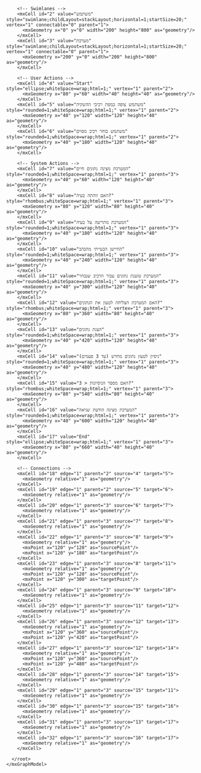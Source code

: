 <?xml version="1.0" encoding="UTF-8"?>
<mxfile host="app.diagrams.net">
  <diagram name="Activity Diagram">
    <mxGraphModel dx="738" dy="485" grid="1" gridSize="10" guides="1" tooltips="1" connect="1" arrows="1" fold="1" page="1" pageScale="1" pageWidth="827" pageHeight="1169" math="0" shadow="0">
      <root>
        <mxCell id="0"/>
        <mxCell id="1" parent="0"/>

        <!-- Swimlanes -->
        <mxCell id="2" value="משתמש" style="swimlane;childLayout=stackLayout;horizontal=1;startSize=20;" vertex="1" connectable="0" parent="1">
          <mxGeometry x="0" y="0" width="200" height="800" as="geometry"/>
        </mxCell>
        <mxCell id="3" value="מערכת" style="swimlane;childLayout=stackLayout;horizontal=1;startSize=20;" vertex="1" connectable="0" parent="1">
          <mxGeometry x="200" y="0" width="200" height="800" as="geometry"/>
        </mxCell>

        <!-- User Actions -->
        <mxCell id="4" value="Start" style="ellipse;whiteSpace=wrap;html=1;" vertex="1" parent="2">
          <mxGeometry x="80" y="60" width="40" height="40" as="geometry"/>
        </mxCell>
        <mxCell id="5" value="משתמש צופה במפת רכיבי ההשקיה" style="rounded=1;whiteSpace=wrap;html=1;" vertex="1" parent="2">
          <mxGeometry x="40" y="120" width="120" height="40" as="geometry"/>
        </mxCell>
        <mxCell id="6" value="משתמש בוחר רכיב מסוים" style="rounded=1;whiteSpace=wrap;html=1;" vertex="1" parent="2">
          <mxGeometry x="40" y="180" width="120" height="40" as="geometry"/>
        </mxCell>

        <!-- System Actions -->
        <mxCell id="7" value="המערכת מציגה נתונים חיים" style="rounded=1;whiteSpace=wrap;html=1;" vertex="1" parent="3">
          <mxGeometry x="40" y="60" width="120" height="40" as="geometry"/>
        </mxCell>
        <mxCell id="8" value="האם זוהתה בעיה?" style="rhombus;whiteSpace=wrap;html=1;" vertex="1" parent="3">
          <mxGeometry x="80" y="120" width="80" height="40" as="geometry"/>
        </mxCell>
        <mxCell id="9" value="המערכת מתריעה על בעיה" style="rounded=1;whiteSpace=wrap;html=1;" vertex="1" parent="3">
          <mxGeometry x="40" y="180" width="120" height="40" as="geometry"/>
        </mxCell>
        <mxCell id="10" value="החיישן הבעייתי מהבהב" style="rounded=1;whiteSpace=wrap;html=1;" vertex="1" parent="3">
          <mxGeometry x="40" y="240" width="120" height="40" as="geometry"/>
        </mxCell>
        <mxCell id="11" value="המערכת טוענת נתונים עבור הרכיב שנבחר" style="rounded=1;whiteSpace=wrap;html=1;" vertex="1" parent="3">
          <mxGeometry x="40" y="300" width="120" height="40" as="geometry"/>
        </mxCell>
        <mxCell id="12" value="האם המערכת הצליחה לטעון את הנתונים?" style="rhombus;whiteSpace=wrap;html=1;" vertex="1" parent="3">
          <mxGeometry x="80" y="360" width="80" height="40" as="geometry"/>
        </mxCell>
        <mxCell id="13" value="הצגת נתונים" style="rounded=1;whiteSpace=wrap;html=1;" vertex="1" parent="3">
          <mxGeometry x="40" y="420" width="120" height="40" as="geometry"/>
        </mxCell>
        <mxCell id="14" value="ניסיון לטעון נתונים מחדש (עד 3 פעמים)" style="rounded=1;whiteSpace=wrap;html=1;" vertex="1" parent="3">
          <mxGeometry x="40" y="480" width="120" height="40" as="geometry"/>
        </mxCell>
        <mxCell id="15" value="האם מספר הניסיונות < 3?" style="rhombus;whiteSpace=wrap;html=1;" vertex="1" parent="3">
          <mxGeometry x="80" y="540" width="80" height="40" as="geometry"/>
        </mxCell>
        <mxCell id="16" value="המערכת מציגה הודעת שגיאה" style="rounded=1;whiteSpace=wrap;html=1;" vertex="1" parent="3">
          <mxGeometry x="40" y="600" width="120" height="40" as="geometry"/>
        </mxCell>
        <mxCell id="17" value="End" style="ellipse;whiteSpace=wrap;html=1;" vertex="1" parent="3">
          <mxGeometry x="80" y="660" width="40" height="40" as="geometry"/>
        </mxCell>

        <!-- Connections -->
        <mxCell id="18" edge="1" parent="2" source="4" target="5">
          <mxGeometry relative="1" as="geometry"/>
        </mxCell>
        <mxCell id="19" edge="1" parent="2" source="5" target="6">
          <mxGeometry relative="1" as="geometry"/>
        </mxCell>
        <mxCell id="20" edge="1" parent="3" source="6" target="7">
          <mxGeometry relative="1" as="geometry"/>
        </mxCell>
        <mxCell id="21" edge="1" parent="3" source="7" target="8">
          <mxGeometry relative="1" as="geometry"/>
        </mxCell>
        <mxCell id="22" edge="1" parent="3" source="8" target="9">
          <mxGeometry relative="1" as="geometry"/>
          <mxPoint x="120" y="120" as="sourcePoint"/>
          <mxPoint x="120" y="180" as="targetPoint"/>
        </mxCell>
        <mxCell id="23" edge="1" parent="3" source="8" target="11">
          <mxGeometry relative="1" as="geometry"/>
          <mxPoint x="120" y="120" as="sourcePoint"/>
          <mxPoint x="120" y="300" as="targetPoint"/>
        </mxCell>
        <mxCell id="24" edge="1" parent="3" source="9" target="10">
          <mxGeometry relative="1" as="geometry"/>
        </mxCell>
        <mxCell id="25" edge="1" parent="3" source="11" target="12">
          <mxGeometry relative="1" as="geometry"/>
        </mxCell>
        <mxCell id="26" edge="1" parent="3" source="12" target="13">
          <mxGeometry relative="1" as="geometry"/>
          <mxPoint x="120" y="360" as="sourcePoint"/>
          <mxPoint x="120" y="420" as="targetPoint"/>
        </mxCell>
        <mxCell id="27" edge="1" parent="3" source="12" target="14">
          <mxGeometry relative="1" as="geometry"/>
          <mxPoint x="120" y="360" as="sourcePoint"/>
          <mxPoint x="120" y="480" as="targetPoint"/>
        </mxCell>
        <mxCell id="28" edge="1" parent="3" source="14" target="15">
          <mxGeometry relative="1" as="geometry"/>
        </mxCell>
        <mxCell id="29" edge="1" parent="3" source="15" target="11">
          <mxGeometry relative="1" as="geometry"/>
        </mxCell>
        <mxCell id="30" edge="1" parent="3" source="15" target="16">
          <mxGeometry relative="1" as="geometry"/>
        </mxCell>
        <mxCell id="31" edge="1" parent="3" source="13" target="17">
          <mxGeometry relative="1" as="geometry"/>
        </mxCell>
        <mxCell id="32" edge="1" parent="3" source="16" target="17">
          <mxGeometry relative="1" as="geometry"/>
        </mxCell>

      </root>
    </mxGraphModel>
  </diagram>
</mxfile>
